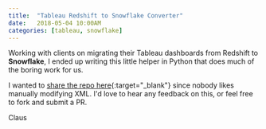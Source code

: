 ```yaml
---
title:  "Tableau Redshift to Snowflake Converter"
date:   2018-05-04 10:00AM
categories: [tableau, snowflake]
---
```

Working with clients on migrating their Tableau dashboards from Redshift to **Snowflake**, I ended up writing this little helper in Python that does much of the boring work for us.

I wanted to [share the repo here](https://github.com/clausherther/tableau_snowflake_conversion){:target="_blank"} since nobody likes manually modifying XML. I'd love to hear any feedback on this, or feel free to fork and submit a PR.

Claus
